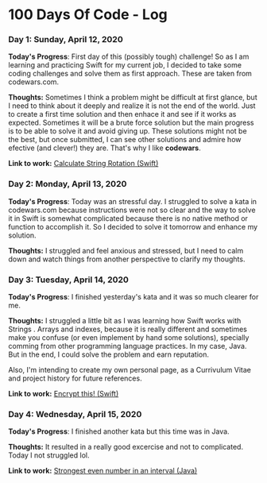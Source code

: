 # 100 Days Of Code - Log

### Day 1: Sunday, April 12, 2020
**Today's Progress**: First day of this (possibly tough) challenge! So as I am learning and practicing Swift for my current job, I decided to take some coding challenges and solve them as first approach. These are taken from codewars.com.

**Thoughts:** Sometimes I think a problem might be difficult at first glance, but I need to think about it deeply and realize it is not the end of the world. Just to create a first time solution and then enhace it and see if it works as expected. Sometimes it will be a brute force solution but the main progress is to be able to solve it and avoid giving up. These solutions might not be the best, but once submitted, I can see other solutions and admire how efective (and clever!) they are. That's why I like **codewars**.

**Link to work:** [Calculate String Rotation (Swift)](https://www.codewars.com/kata/reviews/58de85f6355018cdcc000430/groups/5e93df43238ad00001b7b0eb)

### Day 2: Monday, April 13, 2020

**Today's Progress**: Today was an stressful day. I struggled to solve a kata in codewars.com because instructions were not so clear and the way to solve it in Swift is somewhat complicated because there is no native method or function to accomplish it. So I decided to solve it tomorrow and enhance my solution.

**Thoughts:** I struggled and feel anxious and stressed, but I need to calm down and watch things from another perspective to clarify my thoughts.

### Day 3: Tuesday, April 14, 2020

**Today's Progress**: I finished yesterday's kata and it was so much clearer for me.

**Thoughts:** I struggled a little bit as I was learning how Swift works with Strings . Arrays and indexes, because it is really different and sometimes make you confuse (or even implement by hand some solutions), specially comming from other programming language practices. In my case, Java. But in the end, I could solve the problem and earn reputation.

Also, I'm intending to create my own personal page, as a Currivulum Vitae and project history for future references. 

**Link to work:** [Encrypt this! (Swift)](https://www.codewars.com/kata/reviews/5b97fc695c9ff9dc8e002795/groups/5e95f5887d0f100001e481a4)

### Day 4: Wednesday, April 15, 2020

**Today's Progress**: I finished another kata but this time was in Java.

**Thoughts:** It resulted in a really good excercise and not to complicated. Today I not struggled lol.

**Link to work:** [Strongest even number in an interval (Java)](https://www.codewars.com/kata/5d16af632cf48200254a6244)